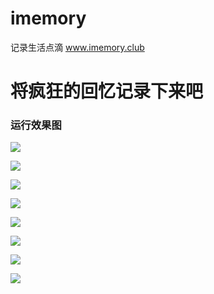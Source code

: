 # imemory
记录生活点滴  www.imemory.club

# 将疯狂的回忆记录下来吧

### 运行效果图

![](https://github.com/ZhanghangNice/imemory/tree/master/public/image/Screenshot_2017-04-27-17-40-43-700_imemory.png)

![](https://github.com/ZhanghangNice/imemory/tree/master/public/image/Screenshot_2017-04-27-17-41-22-695_imemory.png)

![](https://github.com/ZhanghangNice/imemory/tree/master/public/image/Screenshot_2017-04-27-17-41-10-400_imemory.png)

![](https://github.com/ZhanghangNice/imemory/tree/master/public/image/Screenshot_2017-04-27-17-41-05-139_imemory.png)

![](https://github.com/ZhanghangNice/imemory/tree/master/public/image/Screenshot_2017-04-27-17-51-04-111_imemory.png)

![](https://github.com/ZhanghangNice/imemory/tree/master/public/image/Screenshot_2017-04-27-17-40-12-725_imemory.png)

![](https://github.com/ZhanghangNice/imemory/tree/master/public/image/Screenshot_2017-04-27-17-40-17-639_imemory.png)

![](https://github.com/ZhanghangNice/imemory/tree/master/public/image/Screenshot_2017-04-27-17-51-10-213_imemory.png)

